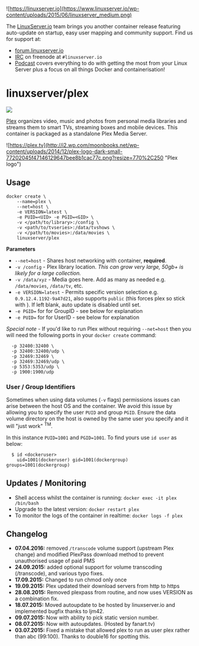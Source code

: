 ![https://linuxserver.io](https://www.linuxserver.io/wp-content/uploads/2015/06/linuxserver_medium.png)

The [LinuxServer.io](https://linuxserver.io) team brings you another container release featuring auto-update on startup, easy user mapping and community support. Find us for support at:
* [forum.linuxserver.io](https://forum.linuxserver.io)
* [IRC](https://www.linuxserver.io/index.php/irc/) on freenode at `#linuxserver.io`
* [Podcast](https://www.linuxserver.io/index.php/category/podcast/) covers everything to do with getting the most from your Linux Server plus a focus on all things Docker and containerisation!

# linuxserver/plex

[![](https://badge.imagelayers.io/linuxserver/plex:latest.svg)](https://imagelayers.io/?images=linuxserver/plex:latest 'Get your own badge on imagelayers.io')

[Plex](https://plex.tv/) organizes video, music and photos from personal media libraries and streams them to smart TVs, streaming boxes and mobile devices. This container is packaged as a standalone Plex Media Server.

![https://plex.tv](http://i2.wp.com/moonbooks.net/wp-content/uploads/2014/12/plex-logo-dark-small-77202045f47146129647bee8b1cac77c.png?resize=770%2C250 "Plex logo")

## Usage

```
docker create \
	--name=plex \
	--net=host \
	-e VERSION=latest \
	-e PUID=<UID> -e PGID=<GID> \
	-v </path/to/library>:/config \
	-v <path/to/tvseries>:/data/tvshows \
	-v </path/to/movies>:/data/movies \
	linuxserver/plex
```

**Parameters**

* `--net=host` - Shares host networking with container, **required**.
* `-v /config` - Plex library location. *This can grow very large, 50gb+ is likely for a large collection.*
* `-v /data/xyz` - Media goes here. Add as many as needed e.g. `/data/movies`, `/data/tv`, etc.
* `-e VERSION=latest` - Permits specific version selection e.g. `0.9.12.4.1192-9a47d21`, also supports `public` (this forces plex so stick with ). If left blank, auto update is disabled until set.
* `-e PGID=` for for GroupID - see below for explanation
* `-e PUID=` for for UserID - see below for explanation

*Special note* - If you'd like to run Plex without requiring `--net=host` then you will need the following ports in your `docker create` command:

```
  -p 32400:32400 \
  -p 32400:32400/udp \
  -p 32469:32469 \
  -p 32469:32469/udp \
  -p 5353:5353/udp \
  -p 1900:1900/udp
```

### User / Group Identifiers

Sometimes when using data volumes (`-v` flags) permissions issues can arise between the host OS and the container. We avoid this issue by allowing you to specify the user `PUID` and group `PGID`. Ensure the data volume directory on the host is owned by the same user you specify and it will "just work" <sup>TM</sup>.

In this instance `PUID=1001` and `PGID=1001`. To find yours use `id user` as below:

```
  $ id <dockeruser>
    uid=1001(dockeruser) gid=1001(dockergroup) groups=1001(dockergroup)
```

## Updates / Monitoring

* Shell access whilst the container is running: `docker exec -it plex /bin/bash`
* Upgrade to the latest version: `docker restart plex`
* To monitor the logs of the container in realtime: `docker logs -f plex`

## Changelog

+ **07.04.2016:** removed `/transcode` volume support (upstream Plex change) and modified PlexPass download method to prevent unauthorised usage of paid PMS
+ **24.09.2015:** added optional support for volume transcoding (/transcode), and various typo fixes.
+ **17.09.2015:** Changed to run chmod only once
+ **19.09.2015:** Plex updated their download servers from http to https
+ **28.08.2015:** Removed plexpass from routine, and now uses VERSION as a combination fix.
+ **18.07.2015:** Moved autoupdate to be hosted by linuxserver.io and implemented bugfix thanks to ljm42.
+ **09.07.2015:** Now with ability to pick static version number.
+ **08.07.2015:** Now with autoupdates. (Hosted by fanart.tv)
+ **03.07.2015:** Fixed a mistake that allowed plex to run as user plex rather than abc (99:100). Thanks to double16 for spotting this.
